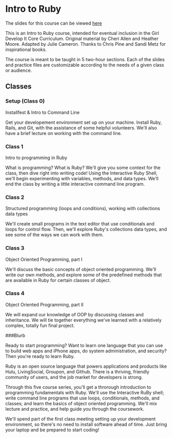 # Intro to Ruby

The slides for this course can be viewed [here](http://cherimarie.github.io/gdi-ruby)

This is an Intro to Ruby course, intended for eventual inclusion in the Girl Develop It Core Curriculum. Original material by Cheri Allen and Heather Moore. Adapted by Julie Cameron. Thanks to Chris Pine and Sandi Metz for inspirational books.

The course is meant to be taught in 5 two-hour sections. Each of the slides and practice files are customizable according to the needs of a given class or audience.

## Classes

### Setup (Class 0)

Installfest & Intro to Command Line

Get your developement environment set up on your machine. Install Ruby, Rails, and Git, with the assistance of some helpful volunteers. We'll also have a brief lecture on working with the command line.

### Class 1

Intro to programming in Ruby

What is programming? What is Ruby? We'll give you some context for the class, then dive right into writing code! Using the Interactive Ruby Shell, we'll begin experimenting with variables, methods, and data types. We'll end the class by writing a little interactive command line program.

### Class 2

Structured programming (loops and conditions), working with collections data types

We'll create small programs in the text editor that use conditionals and loops for control flow. Then, we'll explore Ruby's collections data types, and see some of the ways we can work with them.

### Class 3

Object Oriented Programming, part I

We'll discuss the basic concepts of object oriented programming. We'll write our own methods, and explore some of the predefined methods that are available in Ruby for certain classes of object.

### Class 4

Object Oriented Programming, part II

We will expand our knowledge of OOP by discussing classes and inheritance. We will tie together everything we've learned with a relatively complex, totally fun final project.


###Blurb

Ready to start programming? Want to learn one language that you can use to build web apps and iPhone apps, do system administration, and security? Then you're ready to learn Ruby.

Ruby is an open source language that powers applications and products like Hulu, LivingSocial, Groupon, and Github. There is a thriving, friendly community of users, and the job market for developers is strong.

Through this five course series, you'll get a throrough introduction to programming fundamentals with Ruby. We'll use the Interactive RuBy shell; write command line programs that use loops, conditionals, methods, and classes; and learn the basics of object oriented programming. We'll mix lecture and practice, and help guide you through the coursework.

We'll spend part of the first class meeting setting up your development environment, so there's no need to install software ahead of time. Just bring your laptop and be prepared to start coding!
